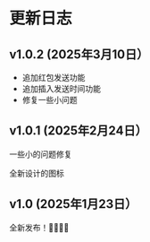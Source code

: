 # 更新日志

## v1.0.2 (2025年3月10日）

- 追加红包发送功能
- 追加插入发送时间功能
- 修复一些小问题

## v1.0.1 (2025年2月24日）

一些小的问题修复

全新设计的图标

## v1.0 (2025年1月23日）

全新发布！🎉🎉🎉🎉
